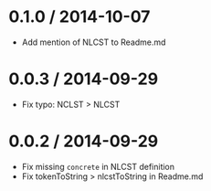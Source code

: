 
0.1.0 / 2014-10-07
==================

 * Add mention of NLCST to Readme.md

0.0.3 / 2014-09-29
==================

 * Fix typo: NCLST > NLCST

0.0.2 / 2014-09-29
==================

 * Fix missing `concrete` in NLCST definition
 * Fix tokenToString > nlcstToString in Readme.md
